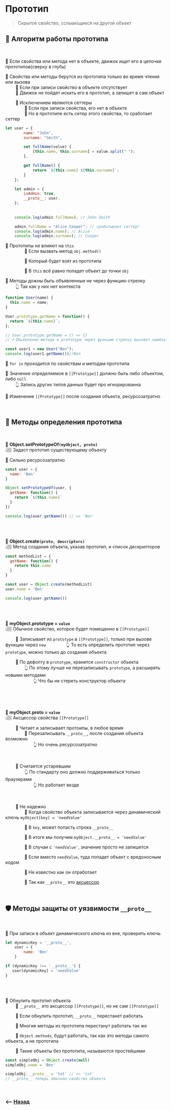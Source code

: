 # Прототип
> Скрытое свойство, сслыающиеся на другой объект

## 🚩 Алгоритм работы прототипа

<br>

🔹 Если свойства или метода нет в объекте, движок ищет его в цепочке прототипов(сверху в глубь)      

🔹 Свойства или методы берутся из прототипа только во время чтения или вызова       
&emsp;&emsp; 🎯 Если при записи свойство в объекте отсутствует   
&emsp;&emsp; 🎯 Движок не пойдет искать его в прототип, а запишет в сам объект     

&emsp;&emsp; 🛑 Исключением являются сеттеры  
&emsp;&emsp;&emsp;&emsp; 🎯 Если при записи свойства, его нет в объекте   
&emsp;&emsp;&emsp;&emsp; 🎯 Но в прототипе есть сетер этого свойства, то сработает сеттер 
```javascript
let user = {
        name: "John",
        surname: "Smith",

        set fullName(value) {
            [this.name, this.surname] = value.split(" ");
        },

        get fullName() {
            return `${this.name} ${this.surname}`;
        }
    };

    let admin = {
        isAdmin: true,
        __proto__: user,
    };
    
    
    console.log(admin.fullName); // John Smith

    admin.fullName = "Alice Cooper"; // срабатывает сеттер!
    console.log(admin.name); // Alice
    console.log(admin.surname); // Cooper
```  
🔹 Прототипы не влияют на `this`   
&emsp;&emsp;&emsp;&emsp; 🎯 Если вызвать метод `obj.method()`
  
&emsp;&emsp;&emsp;&emsp; 🎯 Который будет взят из прототипа
  
&emsp;&emsp;&emsp;&emsp; 🎯 В `this` всё равно попадет объект до точки `obj` 

🔹 Методы дожны быть объявленные не через функцию стрелку  
&emsp;&emsp; 👆  Так как у них нет контекста 

```javascript
function User(name) {
  this.name = name;
}

User.prototype.getName = function() {
  return `${this.name}`;
};

// User.prototype.getName = () => {} 
// ❗ Обьявление метода в prototype через функцию стрелку вызовет ошибку  

const user1 = new User("Ben");
console.log(user1.getName())//Ben
```

🔹 `for in` проходится по свойствам и методам прототипа

🔹 Значение определяемое в `[[Prototype]]` должно быть либо объектом, либо `null`    
&emsp;&emsp; 👆 Запись других типов данных будет про игнорированна

🔸 Изменение `[[Prototype]]` после создания объекта, ресурсозатратно

<br>

## 🚩 Методы определения прототипа

<br>

💠 **Object.setPrototypeOf`(myObject, proto)`**   
👆🏽 Задаст прототип существующему объекту

🔸 Сильно ресурсозатратно

```javascript
const user = {
  name: 'Ben'
}

Object.setPrototypeOf(user, {
  getName: function() {
    return `${this.name}`
  }
})

console.log(user.getName()) // => 'Ben'
```

<br>
<br>

💠 **Object.create`(proto, descriptors)`**   
👆🏽 Метод создания объекта, указав прототип, и список дескрипторов
```javascript
const methodList = {
  getName: function() {
    return this.name
  }
}

const user = Object.create(methodList)
user.name = 'Ben'

console.log(user.getName())
```  

<br>
<br>

💠 **myObject.prototype = `value`**   
👆🏽 Обычное свойство, которое будет помещенно в `[[Prototype]]`

&emsp;&emsp; 🔹 Записывает из `prototype` в `[[Prototype]]`, только при вызове функции через `new`
&emsp;&emsp;&emsp;&emsp; 👆 То есть определить прототип через `prototype`, можно только до создания объекта   

&emsp;&emsp; 🔹 По дефолту в `prototype`, хранится `constructor` объекта  
&emsp;&emsp;&emsp;&emsp; 👆 По этому лучше не перезаписывать `prototype`, а расширять новыми методами       
&emsp;&emsp;&emsp;&emsp;&emsp;&emsp; 👆 Что бы не стереть конструктор объекта
```javascript

```


<br><br>

💠 **myObject.__proto__ = `value`**   
👆🏽 Аксцессор свойства `[[Prototype]]`

&emsp;&emsp; 🔹 Читает и записывает протоипы, в любое время        
&emsp;&emsp;&emsp;&emsp; 🛑 Перезаписывать `__proto__`, после создания объекта возможно  
&emsp;&emsp;&emsp;&emsp;&emsp;&emsp; 👆 Но очень ресурсозатратно

<br>

&emsp;&emsp; 🔸 Считается устаревшим  
&emsp;&emsp;&emsp;&emsp; 👆 По стандарту оно должно поддерживаться только браузерами  
&emsp;&emsp;&emsp;&emsp;&emsp;&emsp; 👆 Но работает везде    

<br>

&emsp;&emsp; 🔸 Не надежно         
&emsp;&emsp;&emsp;&emsp; 🎯 Когда свойство объекта записывается через динамический ключь `myObject[key] = 'needValue'`
     
&emsp;&emsp;&emsp;&emsp; 🎯 В `key`, может попасть строка `__proto__`

&emsp;&emsp;&emsp;&emsp; 🎯 В итоге мы получим `myObject.__proto__ = 'needValue'`

&emsp;&emsp;&emsp;&emsp; 🎯 В случаи с `'needValue'`, значение просто не запишется

&emsp;&emsp;&emsp;&emsp; 🎯 Если вместо `needValue`, туда попадет объект с вредоносным кодом

&emsp;&emsp;&emsp;&emsp; 🎯 Не известно как он отработает

&emsp;&emsp;&emsp;&emsp; 🎯 Так как `__proto__` это <a href="../akscessor/readme.md">аксцессор</a>


<br>

## 🛡 Методы защиты от уязвимости `__proto__`

<br>

🔹 При записи в объект динамического ключа из вне, проверить ключь
```javascript
let dynamicKey = '__proto__',
    user = {
        name: 'Ben'
    }

if (dynamicKey !== '__proto__') {
   user[dynamicKey] = 'needValue' 
}
```       

<br><br>

🔸 Обнулить прототип объекта     
&emsp;&emsp; 🎯 `__proto__` это аксцессор `[[Prototype]]`, но не сам `[[Prototype]]`
   
&emsp;&emsp; 🎯 Если обнулить прототип, `__proto__` перестанет работать       

&emsp;&emsp; 🎯 Многие методы из прототипа перестанут работать так же

&emsp;&emsp; 🎯 `Object.methods`, будут работать, так как это методы самого объекта, а не прототипа

&emsp;&emsp; 🎯 Такие объекты без прототипа, называются простейшими       
```javascript
const simpleObj = Object.create(null)
simpleObj.name = 'Ben'

simpleObj.__proto__ = 'txt' // => 'txt'
// __proto__ теперь обычное свойство объекта
```

<br>

### ⟵ **<a href="../../readme.md">Назад</a>**